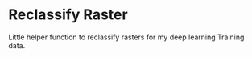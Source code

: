 # Reclassify Raster

Little helper function to reclassify rasters for my deep learning Training data.